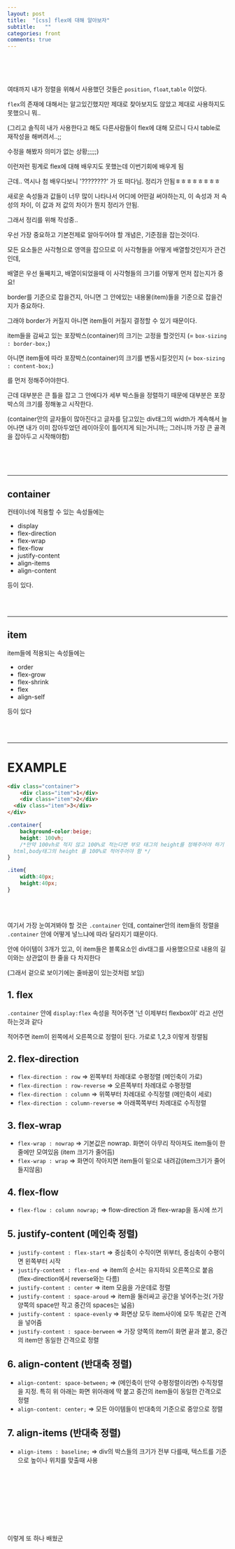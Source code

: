 ```yaml
---
layout: post
title:  "[css] flex에 대해 알아보자"
subtitle:   ""
categories: front 
comments: true
---
```




<br>

<br>

<br>

여태까지 내가 정렬을 위해서 사용했던 것들은 `position`, `float`,`table` 이었다.

`flex`의 존재에 대해서는 알고있긴했지만 제대로 찾아보지도 않았고 제대로 사용하지도 못했으니 뭐..

(그리고 솔직히 내가 사용한다고 해도 다른사람들이 flex에 대해 모르니 다시 table로 재작성을 해버려서..;;

수정을 해봤자 의미가 없는 상황;;;;;)

이런저런 핑계로 flex에 대해 배우지도 못했는데 이번기회에 배우게 됨

근데.. 역시나 첨 배우다보니 '????????' 가 또 떠다님. 정리가 안됨ㅎㅎㅎㅎㅎㅎㅎㅎ

새로운 속성들과 값들이 너무 많이 나타나서 어디에 어떤걸 써야하는지, 이 속성과 저 속성의 차이, 이 값과 저 값의 차이가 뭔지 정리가 안됨.

그래서 정리를 위해 작성중..



우선 가장 중요하고 기본전제로 알아두어야 할 개념은, 기준점을 잡는것이다.

모든 요소들은 사각형으로 영역을 잡으므로 이 사각형들을 어떻게 배열할것인지가 관건인데,

배열은 우선 둘째치고, 배열이되었을때 이 사각형들의 크기를 어떻게 먼저 잡는지가 중요!

border를 기준으로 잡을건지, 아니면 그 안에있는 내용물(item)들을 기준으로 잡을건지가 중요하다.

그래야 border가 커질지 아니면 item들이 커질지 결정할 수 있기 때문이다.

item들을 감싸고 있는 포장박스(container)의 크기는 고정을 할것인지 (= `box-sizing : border-box;`)

아니면 item들에 따라 포장박스(container)의 크기를 변동시킬것인지 (= `box-sizing : content-box;`)

를 먼저 정해주어야한다.

근데 대부분은 큰 틀을 잡고 그 안에다가 세부 박스들을 정렬하기 때문에 대부분은 포장박스의 크기를 정해놓고 시작한다.

(container안의 글자들이 많아진다고 글자를 담고있는 div태그의 width가 계속해서 늘어나면 내가 이미 잡아두었던 레이아웃이 틀어지게 되는거니까;; 그러니까 가장 큰 골격을 잡아두고 시작해야함)

<br>

<br>

<br>

---

## container

컨테이너에 적용할 수 있는 속성들에는

* display
* flex-direction
* flex-wrap
* flex-flow
* justify-content
* align-items
* align-content

등이 있다. 

<br>

<br>

---

## item

item들에 적용되는 속성들에는

* order
* flex-grow
* flex-shrink
* flex
* align-self

등이 있다

<br>

<br>

---

# EXAMPLE

~~~html
<div class="container">
	<div class="item">1</div>
	<div class="item">2</div>
  <div class="item">3</div>
</div>
~~~

~~~css
.container{
	background-color:beige;
	height: 100vh;
	/*만약 100vh로 적지 않고 100%로 적는다면 부모 태그의 height를 정해주어야 하기 떄문에 
  html,body태그의 height 를 100%로 적어주어야 함 */
}

.item{
	width:40px;
	height:40px;
}
~~~



<br>

<br>

여기서 가장 눈여겨봐야 할 것은 `.container` 인데, container안의 item들의 정렬을 `.container` 안에 어떻게 넣느냐에 따라 달라지기 떄문이다.

안에 아이템이 3개가 있고, 이 item들은 블록요소인 div태그를 사용했으므로 내용의 길이와는 상관없이 한 줄을 다 차지한다

(그래서 겉으로 보이기에는 줄바꿈이 있는것처럼 보임)

## 1. flex

 `.container` 안에 `display:flex` 속성을 적어주면 '넌 이제부터 flexbox야' 라고 선언하는것과 같다

적어주면 item이 왼쪽에서 오른쪽으로 정렬이 된다. 가로로 1,2,3 이렇게 정렬됨

## 2. flex-direction

* `flex-direction : row`  => 왼쪽부터 차례대로 수평정렬 (메인축이 가로)
* `flex-direction : row-reverse`  => 오른쪽부터 차례대로 수평정렬
* `flex-direction : column`  => 위쪽부터 차례대로 수직정렬 (메인축이 세로)
* `flex-direction : column-reverse`  => 아래쪽쪽부터 차례대로 수직정렬

## 3. flex-wrap

* `flex-wrap : nowrap` => 기본값은 nowrap. 화면이 아무리 작아져도 item들이 한줄에만 모여있음 (item 크기가 줄어듬)
* `flex-wrap : wrap` => 화면이 작아지면 item들이 밑으로 내려감(item크기가 줄어들지않음)

## 4. flex-flow

* `flex-flow : column nowrap;` => flow-direction 과 flex-wrap을 동시에 쓰기

## 5. justify-content (메인축 정렬)

* `justify-content : flex-start` => 중심축이 수직이면 위부터, 중심축이 수평이면 왼쪽부터 시작
* `justify-content : flex-end `=> item의 순서는 유지하되 오른쪽으로 붙음 (flex-direction에서 reverse와는 다름)
* `justify-content : center` => item 모음을 가운데로 정렬
* `justify-content : space-aroud` => item을 둘러싸고 공간을 넣어주는것( 가장 양쪽의 space만 작고 중간의 spaces는 넓음)
* `justify-content : space-evenly` => 화면상 모두 item사이에 모두 똑같은 간격을 넣어줌
* `justify-content : space-berween` => 가장 양쪽의 item이 화면 끝과 붙고, 중간의 item만 동일한 간격으로 정렬

## 6. align-content (반대축 정렬)

* `align-content: space-between;` => (메인축이 만약 수평정렬이라면) 수직정렬을 지정. 특히 위 아래는 화면 위아래에 딱 붙고 중간의 item들이 동일한 간격으로 정렬
* `align-content: center;` => 모든 아이템들이 반대축의 기준으로 중앙으로 정렬

## 7. align-items (반대축 정렬)

* `align-items : baseline;` => div의 박스들의 크기가 전부 다를때, 텍스트를 기준으로 높이나 위치를 맞출때 사용



<br>

<br>

<br><br>

<br>

<br>







이렇게 또 하나 배웠군










